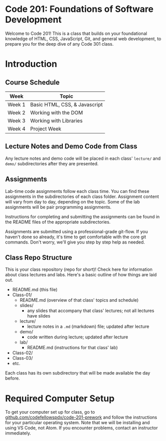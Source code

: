 # Code 201: Foundations of Software Development


Welcome to Code 201! This is a class that builds on your foundational knowledge of HTML, CSS, JavaScript, Git, and general web development, to prepare you for the deep dive of any Code 301 class.

# Introduction


## Course Schedule

Week  | Topic
-----------|---------------
Week 1     | Basic HTML, CSS, & Javascript
Week 2     | Working with the DOM
Week 3     | Working with Libraries
Week 4     | Project Week

## Lecture Notes and Demo Code from Class

Any lecture notes and demo code will be placed in each class' `lecture/` and `demo/` subdirectories after they are presented. 

## Assignments

Lab-time code assignments follow each class time. You can find these assignments in the subdirectories of each class folder. Assignment content will vary from day to day, depending on the topic. Some of the lab assignments will be pair programming assignments.

Instructions for completing and submitting the assignments can be found in the README files of the appropriate subdirectories.

Assignments are submitted using a professional-grade git-flow. If you haven't done so already, it's time to get comfortable with the core git commands. Don't worry, we'll give you step by step help as needed.

## Class Repo Structure
This is your class repository (repo for short)! Check here for information about class lectures and labs. Here's a basic outline of how things are laid out.

- README.md (this file)
- Class-01/ 
    - README.md (overview of that class' topics and schedule)
    - slides/
        - any slides that accompany that class' lectures; not all lectures have slides
    - lecture/
        - lecture notes in a `.md` (markdown) file; updated after lecture
    - demo/
        - code written during lecture; updated after lecture
    - lab/
        - README.md (instructions for that class' lab)
- Class-02/ 
- Class-03/ 
- etc.

Each class has its own subdirectory that will be made available the day before.

# Required Computer Setup

 To get your computer set up for class, go to [github.com/codefellowspdx/code-201-prework](https://github.com/codefellowspdx/code-201-prework#3-complete-the-setup-guide-for-your-computers-operating-system-multiple-downloads-are-involved-1-3-hours-depending-on-your-network-speed) and follow the instructions for your particular operating system. Note that we will be installing and using VS Code, not Atom. If you encounter problems, contact an instructor immediately.
